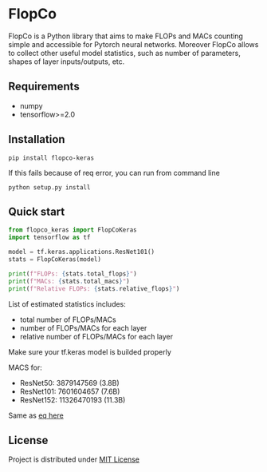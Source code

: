 FlopCo
=====

FlopCo is a Python library that aims to make FLOPs and MACs counting simple and accessible for Pytorch neural networks.
Moreover FlopCo allows to collect other useful model statistics, such as number of parameters, shapes of layer inputs/outputs, etc.

Requirements
-----
- numpy
- tensorflow>=2.0

Installation
-----
```pip install flopco-keras ```

If this fails because of req error, you can run from command line
```shell
python setup.py install
```

Quick start
-----
```python
from flopco_keras import FlopCoKeras
import tensorflow as tf

model = tf.keras.applications.ResNet101()
stats = FlopCoKeras(model)

print(f"FLOPs: {stats.total_flops}")
print(f"MACs: {stats.total_macs}")
print(f"Relative FLOPs: {stats.relative_flops}")
```

List of estimated statistics includes:
- total number of FLOPs/MACs
- number of FLOPs/MACs for each layer
- relative number of FLOPs/MACs for each layer

Make sure your tf.keras model is builded properly

MACS for:
- ResNet50: 3879147569 (3.8B)
- ResNet101: 7601604657 (7.6B)
- ResNet152: 11326470193 (11.3B)

Same as [eq here](https://neurohive.io/ru/vidy-nejrosetej/resnet-34-50-101/)

License
-----

Project is distributed under [MIT License](https://github.com/juliagusak/flopco-pytorch/blob/master/LICENSE.txt)
